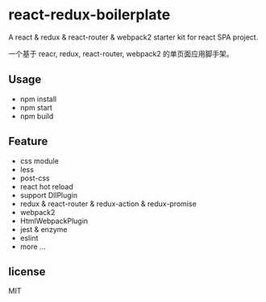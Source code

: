# react-redux-boilerplate
A react & redux & react-router & webpack2 starter kit for react SPA project.

一个基于 reacr, redux, react-router, webpack2 的单页面应用脚手架。

## Usage

- npm install
- npm start 
- npm build


## Feature

- css module
- less
- post-css
- react hot reload
- support DllPlugin
- redux & react-router & redux-action & redux-promise
- webpack2 
- HtmlWebpackPlugin
- jest & enzyme
- eslint
- more ...

## license

MIT
